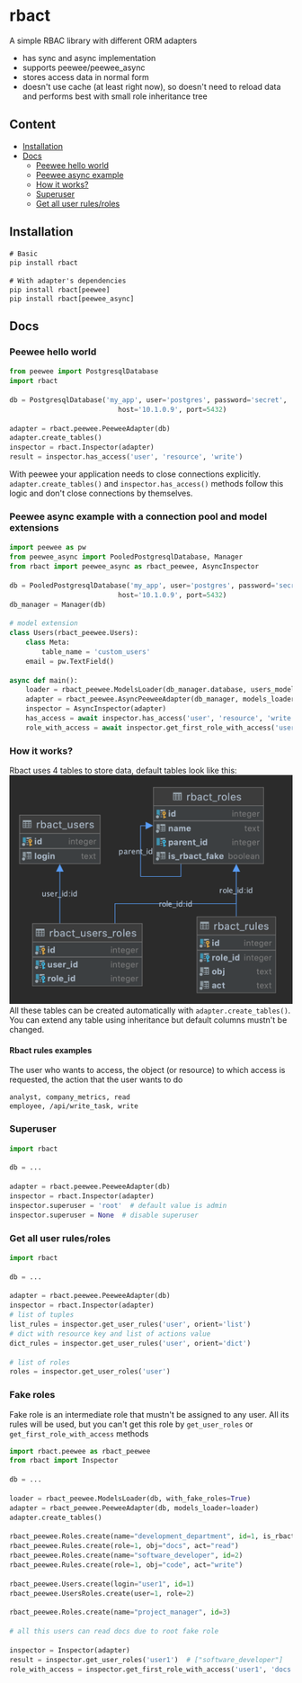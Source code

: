 rbact
=======
A simple RBAC library with different ORM adapters
* has sync and async implementation
* supports peewee/peewee_async
* stores access data in normal form
* doesn't use cache (at least right now), so doesn't need to reload data and performs best with small role inheritance tree

## Content

- [Installation](#installation)
- [Docs](#docs)
  - [Peewee hello world](#peewee-hello-world)
  - [Peewee async example](#peewee-async-example-with-a-connection-pool-and-model-extensions)
  - [How it works?](#how-it-works)
  - [Superuser](#superuser)
  - [Get all user rules/roles](#get-all-user-rulesroles)

## Installation
```
# Basic
pip install rbact

# With adapter's dependencies
pip install rbact[peewee]
pip install rbact[peewee_async]
```

## Docs
### Peewee hello world 
```python
from peewee import PostgresqlDatabase
import rbact

db = PostgresqlDatabase('my_app', user='postgres', password='secret',
                           host='10.1.0.9', port=5432)

adapter = rbact.peewee.PeeweeAdapter(db)
adapter.create_tables()
inspector = rbact.Inspector(adapter)
result = inspector.has_access('user', 'resource', 'write')
```
With peewee your application needs to close connections explicitly. `adapter.create_tables()` and `inspector.has_access()` methods follow this logic and don't close connections by themselves.

### Peewee async example with a connection pool and model extensions
```python
import peewee as pw
from peewee_async import PooledPostgresqlDatabase, Manager
from rbact import peewee_async as rbact_peewee, AsyncInspector

db = PooledPostgresqlDatabase('my_app', user='postgres', password='secret',
                           host='10.1.0.9', port=5432)
db_manager = Manager(db)

# model extension
class Users(rbact_peewee.Users):
    class Meta:
        table_name = 'custom_users'
    email = pw.TextField()

async def main():
    loader = rbact_peewee.ModelsLoader(db_manager.database, users_model=Users)
    adapter = rbact_peewee.AsyncPeeweeAdapter(db_manager, models_loader=loader)
    inspector = AsyncInspector(adapter)
    has_access = await inspector.has_access('user', 'resource', 'write')
    role_with_access = await inspector.get_first_role_with_access('user', 'resource', 'read')
```

### How it works?
Rbact uses 4 tables to store data, default tables look like this:
![Tables](./images/rbact_tables.png)
All these tables can be created automatically with `adapter.create_tables()`. You can extend any table using inheritance but default columns mustn't be changed.

#### Rbact rules examples
The user who wants to access, the object (or resource) to which access is requested, the action that the user wants to do
```
analyst, company_metrics, read
employee, /api/write_task, write 
```

### Superuser
```python
import rbact

db = ...

adapter = rbact.peewee.PeeweeAdapter(db)
inspector = rbact.Inspector(adapter)
inspector.superuser = 'root'  # default value is admin
inspector.superuser = None  # disable superuser
```

### Get all user rules/roles
```python
import rbact

db = ...

adapter = rbact.peewee.PeeweeAdapter(db)
inspector = rbact.Inspector(adapter)
# list of tuples
list_rules = inspector.get_user_rules('user', orient='list')
# dict with resource key and list of actions value
dict_rules = inspector.get_user_rules('user', orient='dict')

# list of roles
roles = inspector.get_user_roles('user')
```



### Fake roles
Fake role is an intermediate role that mustn't be assigned to any user. All its rules will be used, but you can't get this role by `get_user_roles` or `get_first_role_with_access` methods
```python
import rbact.peewee as rbact_peewee
from rbact import Inspector

db = ...

loader = rbact_peewee.ModelsLoader(db, with_fake_roles=True)
adapter = rbact_peewee.PeeweeAdapter(db, models_loader=loader)
adapter.create_tables()

rbact_peewee.Roles.create(name="development_department", id=1, is_rbact_fake=True)
rbact_peewee.Rules.create(role=1, obj="docs", act="read")
rbact_peewee.Roles.create(name="software_developer", id=2)
rbact_peewee.Rules.create(role=1, obj="code", act="write")

rbact_peewee.Users.create(login="user1", id=1)
rbact_peewee.UsersRoles.create(user=1, role=2)

rbact_peewee.Roles.create(name="project_manager", id=3)

# all this users can read docs due to root fake role

inspector = Inspector(adapter)
result = inspector.get_user_roles('user1')  # ["software_developer"]
role_with_access = inspector.get_first_role_with_access('user1', 'docs', 'read')  # software_developer
```